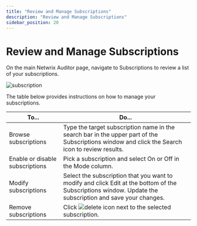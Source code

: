 ```yaml
---
title: "Review and Manage Subscriptions"
description: "Review and Manage Subscriptions"
sidebar_position: 20
---
```


# Review and Manage Subscriptions

On the main Netwrix Auditor page, navigate to Subscriptions to review a list of your subscriptions.

![subscription](/images/auditor/10.7/admin/subscriptions/subscription.webp)

The table below provides instructions on how to manage your subscriptions.

| To...                           | Do...                                                                                                                                                    |
| ------------------------------- | -------------------------------------------------------------------------------------------------------------------------------------------------------- |
| Browse subscriptions            | Type the target subscription name in the search bar in the upper part of the Subscriptions window and click the Search icon to review results.           |
| Enable or disable subscriptions | Pick a subscription and select On or Off in the Mode column.                                                                                             |
| Modify subscriptions            | Select the subscription that you want to modify and click Edit at the bottom of the Subscriptions window. Update the subscription and save your changes. |
| Remove subscriptions            | Click ![delete](/images/platgovnetsuite/integrations/delete.webp) icon next to the selected subscription.          |
